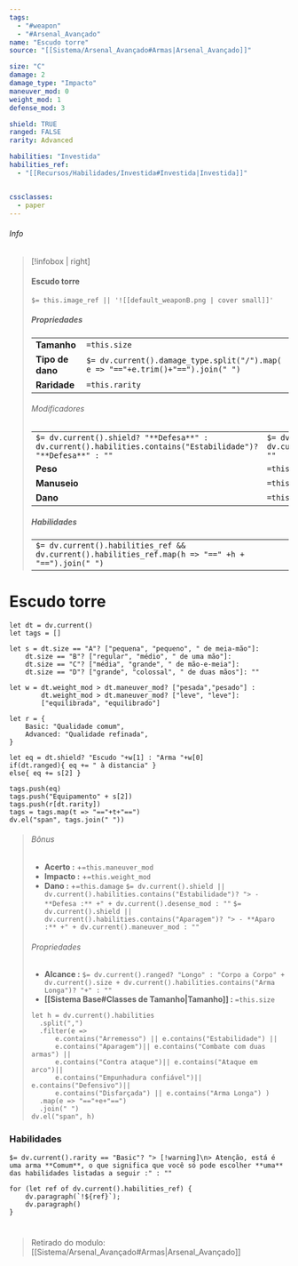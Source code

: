 ```yaml
---
tags:
  - "#weapon"
  - "#Arsenal_Avançado"
name: "Escudo torre"
source: "[[Sistema/Arsenal_Avançado#Armas|Arsenal_Avançado]]"

size: "C"
damage: 2
damage_type: "Impacto"
maneuver_mod: 0
weight_mod: 1
defense_mod: 3

shield: TRUE
ranged: FALSE
rarity: Advanced

habilities: "Investida"
habilities_ref: 
  - "[[Recursos/Habilidades/Investida#Investida|Investida]]"


cssclasses:
  - paper
---
```


###### Info
> [!infobox | right]
> ####   Escudo torre
> `$= this.image_ref || '![[default_weaponB.png | cover small]]' `
>
> ##### Propriedades 
> | | |
> | ---- |  --- |
> | **Tamanho** | `=this.size`|
> | **Tipo de dano** | `$= dv.current().damage_type.split("/").map( e => "=="+e.trim()+"==").join(" ")` |
> | **Raridade** | `=this.rarity` |
>
> ###### Modificadores
> | | |
> | ---- |  --- |
> |`$= dv.current().shield? "**Defesa**" :  dv.current().habilities.contains("Estabilidade")? "**Defesa**" : ""`| `$= dv.current().shield?  dv.current().defense_mod: ""`|
> | **Peso** | `=this.weight_mod`|
> | **Manuseio** | `=this.maneuver_mod` |
> | **Dano** | `=this.damage` |
> 
> ##### Habilidades
> | |
> | ---- | 
> | `$= dv.current().habilities_ref && dv.current().habilities_ref.map(h => "==" +h + "==").join(" ")` | 


# Escudo torre
```dataviewjs
let dt = dv.current()
let tags = []

let s = dt.size == "A"? ["pequena", "pequeno", " de meia-mão"]:
	dt.size == "B"? ["regular", "médio", " de uma mão"]:
	dt.size == "C"? ["média", "grande", " de mão-e-meia"]:
	dt.size == "D"? ["grande", "colossal", " de duas mãos"]: ""
	
let w = dt.weight_mod > dt.maneuver_mod? ["pesada","pesado"] :
		dt.weight_mod > dt.maneuver_mod? ["leve", "leve"]:
		["equilibrada", "equilibrado"]

let r = {
	Basic: "Qualidade comum",
	Advanced: "Qualidade refinada", 
}

let eq = dt.shield? "Escudo "+w[1] : "Arma "+w[0]
if(dt.ranged){ eq += " à distancia" }
else{ eq += s[2] }

tags.push(eq)
tags.push("Equipamento" + s[2])
tags.push(r[dt.rarity])
tags = tags.map(t => "=="+t+"==")
dv.el("span", tags.join(" "))
```

> ###### Bônus
> - **Acerto :** +`=this.maneuver_mod` 
> - **Impacto :** +`=this.weight_mod`
> - **Dano :** +`=this.damage`
`$= dv.current().shield || dv.current().habilities.contains("Estabilidade")? "> - **Defesa :** +" + dv.current().desense_mod : ""`
`$= dv.current().shield || dv.current().habilities.contains("Aparagem")? "> - **Aparo :** +" + dv.current().maneuver_mod : ""`
> ###### Propriedades
> - **Alcance :** `$= dv.current().ranged? "Longo" : "Corpo a Corpo" + dv.current().size + dv.current().habilities.contains("Arma Longa")? "+" : ""`
> - **[[Sistema Base#Classes de Tamanho|Tamanho]] :** `=this.size`
> ```dataviewjs
> let h = dv.current().habilities
> 	.split(",")
> 	.filter(e => 
> 		e.contains("Arremesso") || e.contains("Estabilidade") ||
> 		e.contains("Aparagem")|| e.contains("Combate com duas armas") ||
> 		e.contains("Contra ataque")|| e.contains("Ataque em arco")||
> 		e.contains("Empunhadura confiável")|| e.contains("Defensivo")||
> 		e.contains("Disfarçada") || e.contains("Arma Longa") )
> 	.map(e => "=="+e+"==")
> 	.join(" ")
> dv.el("span", h)
> ```


### Habilidades

`$= dv.current().rarity == "Basic"? "> [!warning]\n> Atenção, está é uma arma **Comum**, o que significa que você só pode escolher **uma** das habilidades listadas a seguir :" : ""`

```dataviewjs
for (let ref of dv.current().habilities_ref) {
    dv.paragraph(`!${ref}`);
    dv.paragraph()
}
```

#
> Retirado do modulo: [[Sistema/Arsenal_Avançado#Armas|Arsenal_Avançado]]

